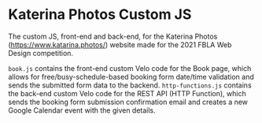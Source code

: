 # Katerina Photos Custom JS
The custom JS, front-end and back-end, for the Katerina Photos (https://www.katarina.photos/) website made for the 2021 FBLA Web Design competition.

`book.js` contains the front-end custom Velo code for the Book page, which allows for free/busy-schedule-based booking form date/time validation and sends the submitted form data to the backend. `http-functions.js` contains the back-end custom Velo code for the REST API (HTTP Function), which sends the booking form submission confirmation email and creates a new Google Calendar event with the given details.
